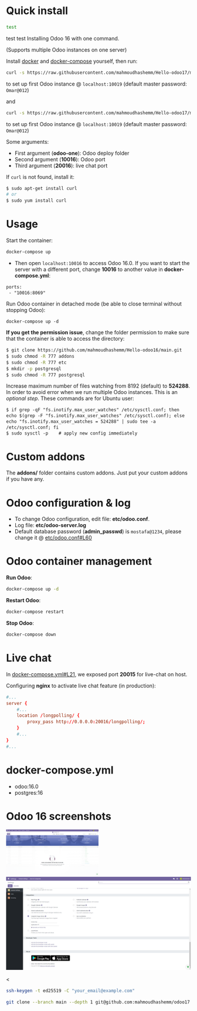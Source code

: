 # Quick install
``` bash
test
```
test
test
Installing Odoo 16 with one command.

(Supports multiple Odoo instances on one server)

Install [docker](https://docs.docker.com/get-docker/) and [docker-compose](https://docs.docker.com/compose/install/) yourself, then run:

``` bash
curl -s https://raw.githubusercontent.com/mahmoudhashemm/Hello-odoo17/main/run.sh | sudo bash -s odoo-one 10019 20018 8069 8072
```

to set up first Odoo instance @ `localhost:10019` (default master password: `Omar@012`)

and

``` bash
curl -s https://raw.githubusercontent.com/mahmoudhashemm/Hello-odoo17/main/run.sh | sudo bash -s odoo-two 10019 20018 8069 8072
```

to set up first Odoo instance @ `localhost:10019` (default master password: `Omar@012`)

Some arguments:
* First argument (**odoo-one**): Odoo deploy folder
* Second argument (**10016**): Odoo port
* Third argument (**20016**): live chat port

If `curl` is not found, install it:

``` bash
$ sudo apt-get install curl
# or
$ sudo yum install curl
```

# Usage

Start the container:
``` sh
docker-compose up
```

* Then open `localhost:10016` to access Odoo 16.0. If you want to start the server with a different port, change **10016** to another value in **docker-compose.yml**:

```
ports:
 - "10016:8069"
```

Run Odoo container in detached mode (be able to close terminal without stopping Odoo):

```
docker-compose up -d
```

**If you get the permission issue**, change the folder permission to make sure that the container is able to access the directory:

``` sh
$ git clone https://github.com/mahmoudhashemm/Hello-odoo16/main.git
$ sudo chmod -R 777 addons
$ sudo chmod -R 777 etc
$ mkdir -p postgresql
$ sudo chmod -R 777 postgresql
```

Increase maximum number of files watching from 8192 (default) to **524288**. In order to avoid error when we run multiple Odoo instances. This is an *optional step*. These commands are for Ubuntu user:

```
$ if grep -qF "fs.inotify.max_user_watches" /etc/sysctl.conf; then echo $(grep -F "fs.inotify.max_user_watches" /etc/sysctl.conf); else echo "fs.inotify.max_user_watches = 524288" | sudo tee -a /etc/sysctl.conf; fi
$ sudo sysctl -p    # apply new config immediately
```

# Custom addons

The **addons/** folder contains custom addons. Just put your custom addons if you have any.

# Odoo configuration & log

* To change Odoo configuration, edit file: **etc/odoo.conf**.
* Log file: **etc/odoo-server.log**
* Default database password (**admin_passwd**) is `mostafa@1234`, please change it @ [etc/odoo.conf#L60](/etc/odoo.conf#L60)

# Odoo container management

**Run Odoo**:

``` bash
docker-compose up -d
```

**Restart Odoo**:

``` bash
docker-compose restart
```

**Stop Odoo**:

``` bash
docker-compose down
```

# Live chat

In [docker-compose.yml#L21](docker-compose.yml#L21), we exposed port **20015** for live-chat on host.

Configuring **nginx** to activate live chat feature (in production):

``` conf
#...
server {
    #...
    location /longpolling/ {
        proxy_pass http://0.0.0.0:20016/longpolling/;
    }
    #...
}
#...
```

# docker-compose.yml

* odoo:16.0
* postgres:16

# Odoo 16 screenshots

<img src="screenshots/2022-10-17_22h16_21.png" width="50%">

<img src="screenshots/2022-10-17_22h16_30.png" width="100%">

<

``` bash
ssh-keygen -t ed25519 -C "your_email@example.com"
```
``` bash
git clone --branch main --depth 1 git@github.com:mahmoudhashemm/odoo17
```

